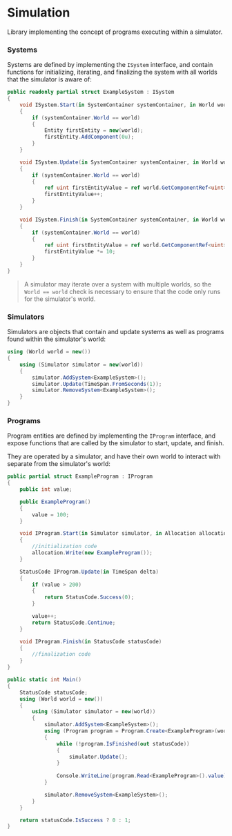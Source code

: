 # Simulation
Library implementing the concept of programs executing within a simulator.

### Systems
Systems are defined by implementing the `ISystem` interface, and contain
functions for initializing, iterating, and finalizing the system with all
worlds that the simulator is aware of:
```cs
public readonly partial struct ExampleSystem : ISystem
{
    void ISystem.Start(in SystemContainer systemContainer, in World world)
    {
        if (systemContainer.World == world)
        {
            Entity firstEntity = new(world);
            firstEntity.AddComponent(0u);
        }
    }

    void ISystem.Update(in SystemContainer systemContainer, in World world, in TimeSpan delta)
    {
        if (systemContainer.World == world)
        {
            ref uint firstEntityValue = ref world.GetComponentRef<uint>(1);
            firstEntityValue++;
        }
    }

    void ISystem.Finish(in SystemContainer systemContainer, in World world)
    {
        if (systemContainer.World == world)
        {
            ref uint firstEntityValue = ref world.GetComponentRef<uint>(1);
            firstEntityValue *= 10;
        }
    }
}
```
> A simulator may iterate over a system with multiple worlds, so the `World == world` check is necessary
to ensure that the code only runs for the simulator's world.

### Simulators
Simulators are objects that contain and update systems as well as programs found
within the simulator's world:
```cs
using (World world = new())
{
    using (Simulator simulator = new(world))
    {
        simulator.AddSystem<ExampleSystem>();
        simulator.Update(TimeSpan.FromSeconds(1));
        simulator.RemoveSystem<ExampleSystem>();
    }
}
```

### Programs
Program entities are defined by implementing the `IProgram` interface, and
expose functions that are called by the simulator to start, update, and finish.

They are operated by a simulator, and have their own world to interact with separate
from the simulator's world:
```cs
public partial struct ExampleProgram : IProgram
{
    public int value;

    public ExampleProgram()
    {
        value = 100;
    }

    void IProgram.Start(in Simulator simulator, in Allocation allocation, in World world)
    {
        //initialization code
        allocation.Write(new ExampleProgram());
    }

    StatusCode IProgram.Update(in TimeSpan delta)
    {
        if (value > 200)
        {
            return StatusCode.Success(0);
        }

        value++;
        return StatusCode.Continue;
    }

    void IProgram.Finish(in StatusCode statusCode)
    {
        //finalization code
    }
}

public static int Main()
{
    StatusCode statusCode;
    using (World world = new())
    {
        using (Simulator simulator = new(world))
        {
            simulator.AddSystem<ExampleSystem>();
            using (Program program = Program.Create<ExampleProgram>(world))
            {
                while (!program.IsFinished(out statusCode))
                {
                    simulator.Update();
                }
                
                Console.WriteLine(program.Read<ExampleProgram>().value);
            }

            simulator.RemoveSystem<ExampleSystem>();
        }
    }

    return statusCode.IsSuccess ? 0 : 1;
}
```
